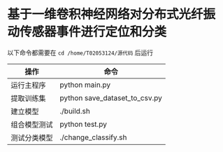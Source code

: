 # 基于**一维卷积神经网络**对分布式光纤振动传感器事件进行**定位和分类**

以下命令都需要在 `cd /home/T02053124/源代码` 后运行

| 操作          | 命令 |
| -----------   | ----------- |
| 运行主程序    |python main.py|
| 提取训练集    |python save_dataset_to_csv.py|
| 建立模型      |./build.sh    |
| 组合模型测试  |python test.py|
| 测试分类模型  |./change_classify.sh|


